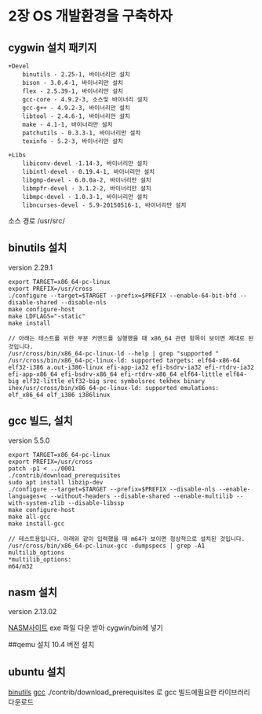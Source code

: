 # 2장 OS 개발환경을 구축하자

## cygwin 설치 패키지
```
+Devel
	binutils - 2.25-1, 바이너리만 설치
	bison - 3.0.4-1, 바이너리만 설치
	flex - 2.5.39-1, 바이너리만 설치
	gcc-core - 4.9.2-3, 소스및 바이너리 설치
	gcc-g++ - 4.9.2-3, 바이너리만 설치
	libtool - 2.4.6-1, 바이너리만 설치
	make - 4.1-1, 바이너리만 설치
	patchutils - 0.3.3-1, 바이너리만 설치
	texinfo - 5.2-3, 바이너리만 설치

+Libs
	libiconv-devel -1.14-3, 바이너리만 설치
	libintl-devel - 0.19.4-1, 바이너리만 설치
	libgmp-devel - 6.0.0a-2, 바이너리만 설치
	libmpfr-devel - 3.1.2-2, 바이너리만 설치
	libmpc-devel - 1.0.3-1, 바이너리만 설치
	libncurses-devel - 5.9-20150516-1, 바이너리만 설치
```
소스 경로 /usr/src/
## binutils 설치
version 2.29.1

```commandline
export TARGET=x86_64-pc-linux
export PREFIX=/usr/cross
./configure --target=$TARGET --prefix=$PREFIX --enable-64-bit-bfd --disable-shared --disable-nls
make configure-host
make LDFLAGS="-static"
make install

// 아래는 테스트를 위한 부분 커맨드를 실행했을 때 x86_64 관련 항목이 보이면 제대로 된 것입니다.
/usr/cross/bin/x86_64-pc-linux-ld --help | grep "supported "
/usr/cross/bin/x86_64-pc-linux-ld: supported targets: elf64-x86-64 elf32-i386 a.out-i386-linux efi-app-ia32 efi-bsdrv-ia32 efi-rtdrv-ia32 efi-app-x86_64 efi-bsdrv-x86_64 efi-rtdrv-x86_64 elf64-little elf64-big elf32-little elf32-big srec symbolsrec tekhex binary ihex/usr/cross/bin/x86_64-pc-linux-ld: supported emulations: elf_x86_64 elf_i386 i386linux
```

## gcc 빌드, 설치
version 5.5.0  

```commandline
export TARGET=x86_64-pc-linux
export PREFIX=/usr/cross
patch -p1 < ../0001
./contrib/download_prerequisites
sudo apt install libzip-dev
./configure --target=$TARGET --prefix=$PREFIX --disable-nls --enable-languages=c --without-headers --disable-shared --enable-multilib --with-system-zlib --disable-libssp
make configure-host
make all-gcc
make install-gcc

// 테스트용입니다. 아래와 같이 입력했을 때 m64가 보이면 정상적으로 설치된 것입니다.
/usr/cross/bin/x86_64-pc-linux-gcc -dumpspecs | grep -A1 multilib_options
*multilib_options:
m64/m32
```

## nasm 설치
version 2.13.02

[NASM사이트](http://www.nasm.us/)
exe 파일 다운 받아 cygwin/bin에 넣기

##qemu 설치
10.4 버전 설치

## ubuntu 설치
[binutils](http://ftp.gnu.org/gnu/binutils/)
[gcc](https://bigsearcher.com/mirrors/gcc/releases/gcc-4.9.4/)
./contrib/download_prerequisites 로 gcc 빌드에필요한 라이브러리 다운로드